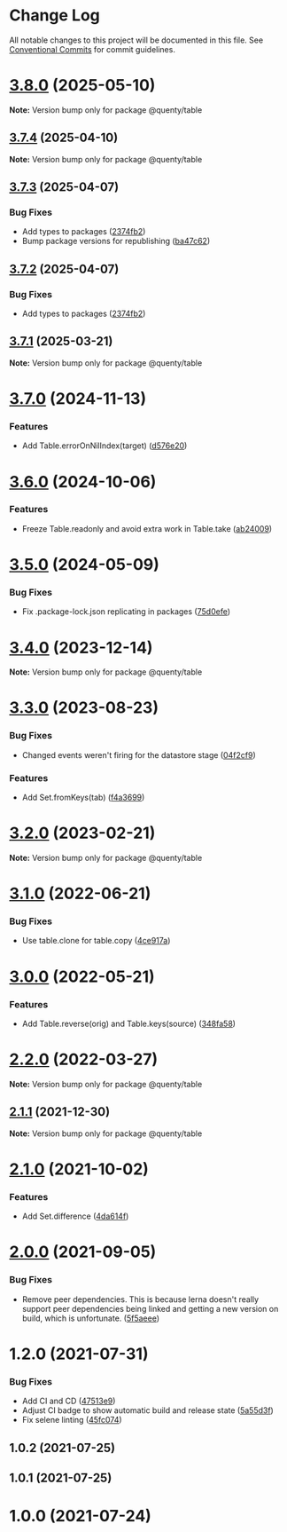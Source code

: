# Change Log

All notable changes to this project will be documented in this file.
See [Conventional Commits](https://conventionalcommits.org) for commit guidelines.

# [3.8.0](https://github.com/Quenty/NevermoreEngine/compare/@quenty/table@3.7.4...@quenty/table@3.8.0) (2025-05-10)

**Note:** Version bump only for package @quenty/table





## [3.7.4](https://github.com/Quenty/NevermoreEngine/compare/@quenty/table@3.7.3...@quenty/table@3.7.4) (2025-04-10)

**Note:** Version bump only for package @quenty/table





## [3.7.3](https://github.com/Quenty/NevermoreEngine/compare/@quenty/table@3.7.1...@quenty/table@3.7.3) (2025-04-07)


### Bug Fixes

* Add types to packages ([2374fb2](https://github.com/Quenty/NevermoreEngine/commit/2374fb2b043cfbe0e9b507b3316eec46a4e353a0))
* Bump package versions for republishing ([ba47c62](https://github.com/Quenty/NevermoreEngine/commit/ba47c62e32170bf74377b0c658c60b84306dc294))





## [3.7.2](https://github.com/Quenty/NevermoreEngine/compare/@quenty/table@3.7.1...@quenty/table@3.7.2) (2025-04-07)


### Bug Fixes

* Add types to packages ([2374fb2](https://github.com/Quenty/NevermoreEngine/commit/2374fb2b043cfbe0e9b507b3316eec46a4e353a0))





## [3.7.1](https://github.com/Quenty/NevermoreEngine/compare/@quenty/table@3.7.0...@quenty/table@3.7.1) (2025-03-21)

**Note:** Version bump only for package @quenty/table





# [3.7.0](https://github.com/Quenty/NevermoreEngine/compare/@quenty/table@3.6.0...@quenty/table@3.7.0) (2024-11-13)


### Features

* Add Table.errorOnNilIndex(target) ([d576e20](https://github.com/Quenty/NevermoreEngine/commit/d576e2093f9b961846786773c2d13c7ebe41eecc))





# [3.6.0](https://github.com/Quenty/NevermoreEngine/compare/@quenty/table@3.5.0...@quenty/table@3.6.0) (2024-10-06)


### Features

* Freeze Table.readonly and avoid extra work in Table.take ([ab24009](https://github.com/Quenty/NevermoreEngine/commit/ab240099ad24b5f0709b6ea5bfe766d84f7acf3a))





# [3.5.0](https://github.com/Quenty/NevermoreEngine/compare/@quenty/table@3.4.0...@quenty/table@3.5.0) (2024-05-09)


### Bug Fixes

* Fix .package-lock.json replicating in packages ([75d0efe](https://github.com/Quenty/NevermoreEngine/commit/75d0efeef239f221d93352af71a5b3e930ec23c5))





# [3.4.0](https://github.com/Quenty/NevermoreEngine/compare/@quenty/table@3.3.0...@quenty/table@3.4.0) (2023-12-14)

**Note:** Version bump only for package @quenty/table





# [3.3.0](https://github.com/Quenty/NevermoreEngine/compare/@quenty/table@3.2.0...@quenty/table@3.3.0) (2023-08-23)


### Bug Fixes

* Changed events weren't firing for the datastore stage ([04f2cf9](https://github.com/Quenty/NevermoreEngine/commit/04f2cf921fcc5e5c7db8ed16b8c76a0bc06c5688))


### Features

* Add Set.fromKeys(tab) ([f4a3699](https://github.com/Quenty/NevermoreEngine/commit/f4a3699828bbc518594a16dff1f24c2ce3c295ff))





# [3.2.0](https://github.com/Quenty/NevermoreEngine/compare/@quenty/table@3.1.0...@quenty/table@3.2.0) (2023-02-21)

**Note:** Version bump only for package @quenty/table





# [3.1.0](https://github.com/Quenty/NevermoreEngine/compare/@quenty/table@3.0.0...@quenty/table@3.1.0) (2022-06-21)


### Bug Fixes

* Use table.clone for table.copy ([4ce917a](https://github.com/Quenty/NevermoreEngine/commit/4ce917a633c080dd0955f856e6e64efe69f948b6))





# [3.0.0](https://github.com/Quenty/NevermoreEngine/compare/@quenty/table@2.2.0...@quenty/table@3.0.0) (2022-05-21)


### Features

* Add Table.reverse(orig) and Table.keys(source) ([348fa58](https://github.com/Quenty/NevermoreEngine/commit/348fa58418df3e48d3e4d48d6d3144c949f9b53a))





# [2.2.0](https://github.com/Quenty/NevermoreEngine/compare/@quenty/table@2.1.1...@quenty/table@2.2.0) (2022-03-27)

**Note:** Version bump only for package @quenty/table





## [2.1.1](https://github.com/Quenty/NevermoreEngine/compare/@quenty/table@2.1.0...@quenty/table@2.1.1) (2021-12-30)

**Note:** Version bump only for package @quenty/table





# [2.1.0](https://github.com/Quenty/NevermoreEngine/compare/@quenty/table@2.0.0...@quenty/table@2.1.0) (2021-10-02)


### Features

* Add Set.difference ([4da614f](https://github.com/Quenty/NevermoreEngine/commit/4da614f66b458c66b372950992d533036a4a035c))





# [2.0.0](https://github.com/Quenty/NevermoreEngine/compare/@quenty/table@1.2.0...@quenty/table@2.0.0) (2021-09-05)


### Bug Fixes

* Remove peer dependencies. This is because lerna doesn't really support peer dependencies being linked and getting a new version on build, which is unfortunate. ([5f5aeee](https://github.com/Quenty/NevermoreEngine/commit/5f5aeeea8de9975435309e53679f0ef7064f9dd0))





# 1.2.0 (2021-07-31)


### Bug Fixes

* Add CI and CD ([47513e9](https://github.com/Quenty/NevermoreEngine/commit/47513e9b568162707534af132396dd8756947dd3))
* Adjust CI badge to show automatic build and release state ([5a55d3f](https://github.com/Quenty/NevermoreEngine/commit/5a55d3f19bf8d66a760d67da9b56ed47fab74656))
* Fix selene linting ([45fc074](https://github.com/Quenty/NevermoreEngine/commit/45fc07489ee59127ac6582689f19a0e87c1e5b5a))



## 1.0.2 (2021-07-25)



## 1.0.1 (2021-07-25)



# 1.0.0 (2021-07-24)
